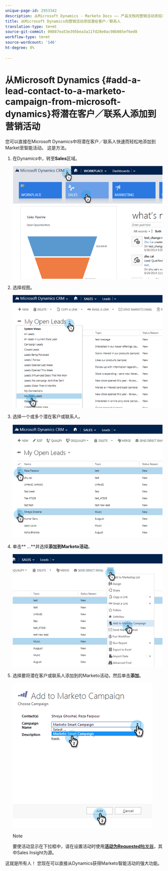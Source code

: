 ```yaml
---
unique-page-id: 2953342
description: 从Microsoft Dynamics - Marketo Docs —— 产品文档向营销活动添加潜在客户／联系人
title: 从Microsoft Dynamics向营销活动添加潜在客户／联系人
translation-type: tm+mt
source-git-commit: 00887ea53e395bea3a11fd28e0ac98b085ef6ed8
workflow-type: tm+mt
source-wordcount: '146'
ht-degree: 0%

---
```



# 从Microsoft Dynamics {#add-a-lead-contact-to-a-marketo-campaign-from-microsoft-dynamics}将潜在客户／联系人添加到营销活动

您可以直接在Microsoft Dynamics中将潜在客户／联系人快速而轻松地添加到Market至智能活动。 这是方法。

1. 在Dynamics中，转至&#x200B;**Sales**&#x200B;区域。

   ![](assets/image2014-10-20-12-3a9-3a56.png)

1. 选择视图。

   ![](assets/image2014-10-20-12-3a10-3a6.png)

1. 选择一个或多个潜在客户或联系人。

   ![](assets/image2014-10-20-12-3a10-3a19.png)

1. 单击** ...**并选择&#x200B;**添加到Marketo活动**。

   ![](assets/image2014-10-20-12-3a10-3a31.png)

1. 选择要将潜在客户或联系人添加到的Marketo活动，然后单击&#x200B;**添加**。

   ![](assets/image2014-10-20-12-3a10-3a42.png)

   >[!NOTE]
   >
   >要使活动显示在下拉框中，请在设置活动时使用&#x200B;[**活动为Requested**&#x200B;触发器](http://docs.marketo.com/pages/viewpage.action?pageId=7514898)，其中Sales Insight为源。

这就是所有人！ 您现在可以直接从Dynamics获得Marketo智能活动的强大功能。
